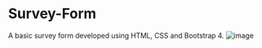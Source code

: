 # Survey-Form
A basic survey form developed using HTML, CSS and Bootstrap 4.
![image](https://user-images.githubusercontent.com/26149033/125115534-13ea2780-e109-11eb-9910-7bbbddf2f58c.png)

